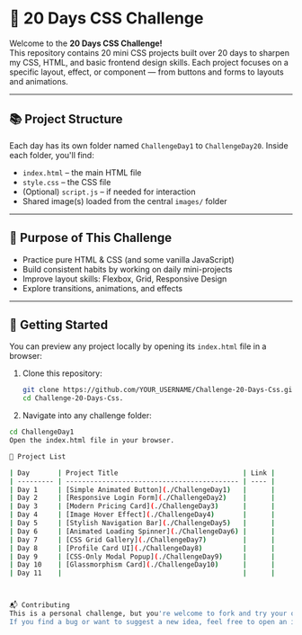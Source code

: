 # 🎯 20 Days CSS Challenge

Welcome to the **20 Days CSS Challenge!**  
This repository contains 20 mini CSS projects built over 20 days to sharpen my CSS, HTML, and basic frontend design skills. Each project focuses on a specific layout, effect, or component — from buttons and forms to layouts and animations.

---

## 📚 Project Structure

Each day has its own folder named `ChallengeDay1` to `ChallengeDay20`. Inside each folder, you'll find:

- `index.html` – the main HTML file
- `style.css` – the CSS file
- (Optional) `script.js` – if needed for interaction
- Shared image(s) loaded from the central `images/` folder

---

## 🧠 Purpose of This Challenge

- Practice pure HTML & CSS (and some vanilla JavaScript)
- Build consistent habits by working on daily mini-projects
- Improve layout skills: Flexbox, Grid, Responsive Design
- Explore transitions, animations, and effects

---

## 🚀 Getting Started

You can preview any project locally by opening its `index.html` file in a browser:

1. Clone this repository:
   ```bash
   git clone https://github.com/YOUR_USERNAME/Challenge-20-Days-Css.git
   cd Challenge-20-Days-Css.


2. Navigate into any challenge folder:

  ```bash
  cd ChallengeDay1
  Open the index.html file in your browser.

📂 Project List

| Day       | Project Title                               | Link |
| --------- | ------------------------------------------- | ---- |
| Day 1     | [Simple Animated Button](./ChallengeDay1)   |      |
| Day 2     | [Responsive Login Form](./ChallengeDay2)    |      |
| Day 3     | [Modern Pricing Card](./ChallengeDay3)      |      |
| Day 4     | [Image Hover Effect](./ChallengeDay4)       |      |
| Day 5     | [Stylish Navigation Bar](./ChallengeDay5)   |      |
| Day 6     | [Animated Loading Spinner](./ChallengeDay6) |      |
| Day 7     | [CSS Grid Gallery](./ChallengeDay7)         |      |
| Day 8     | [Profile Card UI](./ChallengeDay8)          |      |
| Day 9     | [CSS-Only Modal Popup](./ChallengeDay9)     |      |
| Day 10    | [Glassmorphism Card](./ChallengeDay10)      |      |
| Day 11    |                                             |      |



📬 Contributing
This is a personal challenge, but you're welcome to fork and try your own 20-day version!
If you find a bug or want to suggest a new idea, feel free to open an issue or pull request.



